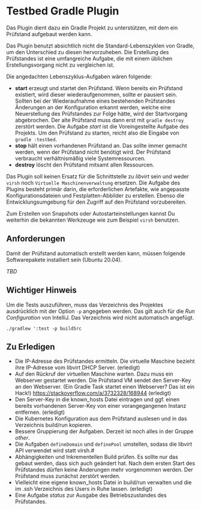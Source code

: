 # Testbed Gradle Plugin

Das Plugin dient dazu ein Gradle Projekt zu unterstützen, mit dem
ein Prüfstand aufgebaut werden kann.

Das Plugin benutzt absichtlich nicht die Standard-Lebenszyklen von Gradle,
um den Unterschied zu diesen hervorzuheben. Die Erstellung des Prüfstandes
ist eine umfangreiche Aufgabe, die mit einem üblichen Erstellungsvorgang
nicht zu vergleichen ist.

Die angedachten Lebenszyklus-Aufgaben wären folgende:

* **start** erzeugt und startet den Prüfstand. Wenn bereits ein
Prüfstand existiert, wird dieser wiederaufgenommen, sollte er pausiert sein.
  Sollten bei der Wiederaufnahme eines bestehenden Prüfstandes Änderungen an 
  der Konfiguration erkannt werden, welche eine Neuerstellung des 
  Prüfstandes zur Folge hätte, wird der Startvorgang abgebrochen. Der alte 
  Prüfstand muss dann erst mit `gradle destroy` zerstört werden.
  Die Aufgabe *start* ist die Voreingestellte Aufgabe des Projekts. Um den 
  Prüfstand zu starten, reicht also die Eingabe von `gradle :testbed`.
* **stop** hält einen vorhandenen Prüfstand an. Das sollte immer gemacht 
  werden, wenn der Prüfstand nicht benötigt wird. Der Prüfstand verbraucht 
  verhältnismäßig viele Systemressourcen.
* **destroy** löscht den Prüfstand mitsamt allen Ressourcen.

Das Plugin soll keinen Ersatz für die Schnittstelle zu *libvirt* sein und 
weder `virsh` noch `Virtuelle Maschinenverwaltung` ersetzen. Die Aufgabe des 
Plugins besteht primär darin, die erforderlichen Artefakte, wie angepasste 
Konfigurationsdateien und Festplatten-Abbilder zu erstellen. Ebenso die 
Entwicklungsumgebung für den Zugriff auf den Prüfstand vorzubereiten.

Zum Erstellen von Snapshots oder Autostarteinstellungen kannst Du weiterhin 
die bekannten Werkzeuge wie zum Beispiel `virsh` benutzen.

## Anforderungen

Damit der Prüfstand automatisch erstellt werden kann, müssen folgende 
Softwarepakete installiert sein (Ubuntu 20.04).

*TBD*

## Wichtiger Hinweis

Um die Tests auszuführen, muss das Verzeichnis des
Projektes ausdrücklich mit der Option `-p` angegeben 
werden. Das gilt auch für die *Run Configuration* von
IntelliJ. Das Verzeichnis wird nicht automatisch 
angefügt.

```shell
./gradlew ':test -p buildSrc
```


## Zu Erledigen

  * Die IP-Adresse des Prüfstandes ermitteln. Die virtuelle Maschine 
    bezieht ihre IP-Adresse vom libvirt DHCP Server. (erledigt)
  * Auf den Rückruf der virtuellen Maschine warten. Dazu muss ein 
    Webserver gestartet werden. Die Prüfstand VM sendet den Server-Key
    an den Webserver. (Ein Gradle Task startet einen Webserver? Das ist ein 
    Hack!) https://stackoverflow.com/a/3732328/168944 (erledigt)
  * Den Server-Key in die known_hosts Datei eintragen und ggf. einen bereits 
    vorhandenen Server-Key von einer vorangegangenen Instanz entfernen. 
    (erledigt)
  * Die Kubernetes Konfiguration aus dem Prüfstand auslesen und in das 
    Verzeichnis build/run kopieren.
  * Bessere Gruppierung der Aufgaben. Derzeit ist noch alles in der Gruppe 
    *other*.
  * Die Aufgaben `defineDomain` und `definePool` umstellen, sodass die 
    libvirt API verwendet wird statt virsh.#
  * Abhängigkeiten und Inkrementellen Build prüfen. Es sollte nur das gebaut 
    werden, dass sich auch geändert hat. Nach dem ersten Start des 
    Prüfstandes dürfen keine Änderungen mehr vorgenommen werden. Der 
    Prüfstand muss zunächst zerstört werden.
  * Vielleicht eine eigene known_hosts Datei in build/run verwalten und die 
    im .ssh Verzeichnis des Users in Ruhe lassen. (erledigt)
  * Eine Aufgabe *status* zur Ausgabe des Betriebszustandes des 
    Prüfstandes.